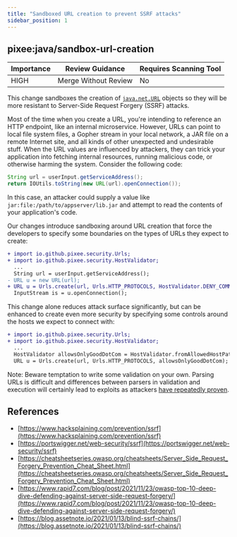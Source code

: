 ```yaml
---
title: "Sandboxed URL creation to prevent SSRF attacks"
sidebar_position: 1
---
```


## pixee:java/sandbox-url-creation 

| Importance  | Review Guidance      | Requires Scanning Tool |
|-------------|----------------------|------------------------|
| HIGH | Merge Without Review | No     |

This change sandboxes the creation of [`java.net.URL`](https://docs.oracle.com/en/java/javase/17/docs/api/java.base/java/net/URL.html) objects so they will be more resistant to Server-Side Request Forgery (SSRF) attacks.

Most of the time when you create a URL, you're intending to reference an HTTP endpoint, like an internal microservice. However, URLs can point to local file system files, a Gopher stream in your local network, a JAR file on a remote Internet site, and all kinds of other unexpected and undesirable stuff. When the URL values are influenced by attackers, they can trick your application into fetching internal resources, running malicious code, or otherwise harming the system. Consider the following code:

```java
String url = userInput.getServiceAddress();
return IOUtils.toString(new URL(url).openConnection());
```

In this case, an attacker could supply a value like `jar:file:/path/to/appserver/lib.jar` and attempt to read the contents of your application's code.

Our changes introduce sandboxing around URL creation that force the developers to specify some boundaries on the types of URLs they expect to create:

```diff
+ import io.github.pixee.security.Urls;
+ import io.github.pixee.security.HostValidator;
  ...
  String url = userInput.getServiceAddress();
- URL u = new URL(url);
+ URL u = Urls.create(url, Urls.HTTP_PROTOCOLS, HostValidator.DENY_COMMON_INFRASTRUCTURE_TARGETS);
  InputStream is = u.openConnection();
```

This change alone reduces attack surface significantly, but can be enhanced to create even more security by specifying some controls around the hosts we expect to connect with:

```diff
+ import io.github.pixee.security.Urls;
+ import io.github.pixee.security.HostValidator;
  ...
  HostValidator allowsOnlyGoodDotCom = HostValidator.fromAllowedHostPattern(Pattern.compile("good\\.com"));
  URL u = Urls.create(url, Urls.HTTP_PROTOCOLS, allowsOnlyGoodDotCom);
```

Note: Beware temptation to write some validation on your own. Parsing URLs is difficult and differences between parsers in validation and execution will certainly lead to exploits as attackers [have repeatedly proven](https://www.blackhat.com/docs/us-17/thursday/us-17-Tsai-A-New-Era-Of-SSRF-Exploiting-URL-Parser-In-Trending-Programming-Languages.pdf).


## References
 * [https://www.hacksplaining.com/prevention/ssrf](https://www.hacksplaining.com/prevention/ssrf)
 * [https://portswigger.net/web-security/ssrf](https://portswigger.net/web-security/ssrf)
 * [https://cheatsheetseries.owasp.org/cheatsheets/Server_Side_Request_Forgery_Prevention_Cheat_Sheet.html](https://cheatsheetseries.owasp.org/cheatsheets/Server_Side_Request_Forgery_Prevention_Cheat_Sheet.html)
 * [https://www.rapid7.com/blog/post/2021/11/23/owasp-top-10-deep-dive-defending-against-server-side-request-forgery/](https://www.rapid7.com/blog/post/2021/11/23/owasp-top-10-deep-dive-defending-against-server-side-request-forgery/)
 * [https://blog.assetnote.io/2021/01/13/blind-ssrf-chains/](https://blog.assetnote.io/2021/01/13/blind-ssrf-chains/)
